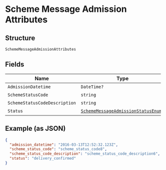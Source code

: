 
# Scheme Message Admission Attributes

## Structure

`SchemeMessageAdmissionAttributes`

## Fields

| Name | Type | Tags | Description |
|  --- | --- | --- | --- |
| `AdmissionDatetime` | `DateTime?` | Optional | - |
| `SchemeStatusCode` | `string` | Optional | - |
| `SchemeStatusCodeDescription` | `string` | Optional | - |
| `Status` | [`SchemeMessageAdmissionStatusEnum?`](../../doc/models/scheme-message-admission-status-enum.md) | Optional | - |

## Example (as JSON)

```json
{
  "admission_datetime": "2016-03-13T12:52:32.123Z",
  "scheme_status_code": "scheme_status_code8",
  "scheme_status_code_description": "scheme_status_code_description6",
  "status": "delivery_confirmed"
}
```

